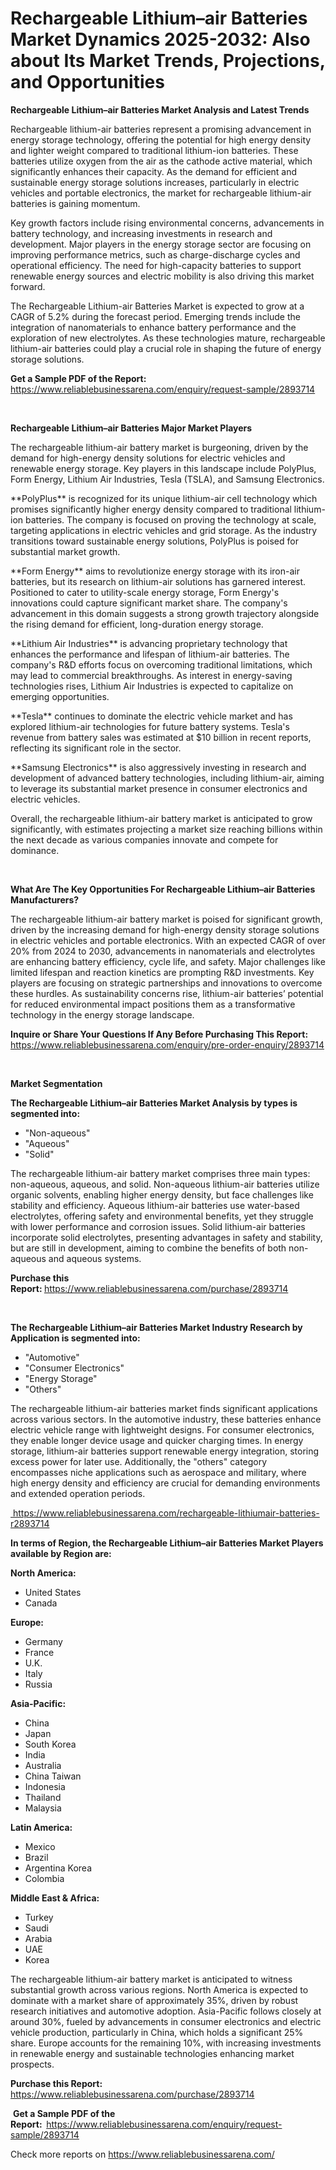 <p><h1>Rechargeable Lithium–air Batteries Market Dynamics 2025-2032: Also about Its Market Trends, Projections, and Opportunities</h1></p><p><strong>Rechargeable Lithium–air Batteries Market Analysis and Latest Trends</strong></p>
<p><p>Rechargeable lithium-air batteries represent a promising advancement in energy storage technology, offering the potential for high energy density and lighter weight compared to traditional lithium-ion batteries. These batteries utilize oxygen from the air as the cathode active material, which significantly enhances their capacity. As the demand for efficient and sustainable energy storage solutions increases, particularly in electric vehicles and portable electronics, the market for rechargeable lithium-air batteries is gaining momentum.</p><p>Key growth factors include rising environmental concerns, advancements in battery technology, and increasing investments in research and development. Major players in the energy storage sector are focusing on improving performance metrics, such as charge-discharge cycles and operational efficiency. The need for high-capacity batteries to support renewable energy sources and electric mobility is also driving this market forward.</p><p>The Rechargeable Lithium-air Batteries Market is expected to grow at a CAGR of 5.2% during the forecast period. Emerging trends include the integration of nanomaterials to enhance battery performance and the exploration of new electrolytes. As these technologies mature, rechargeable lithium-air batteries could play a crucial role in shaping the future of energy storage solutions.</p></p>
<p><strong>Get a Sample PDF of the Report:&nbsp;</strong> <a href="https://www.reliablebusinessarena.com/enquiry/request-sample/2893714?utm_campaign=2146&utm_medium=2&utm_source=Github&utm_content=ia&utm_term=15032025&utm_id=rechargeable-lithiumair-batteries">https://www.reliablebusinessarena.com/enquiry/request-sample/2893714</a></p>
<p>&nbsp;</p>
<p><strong>Rechargeable Lithium–air Batteries Major Market Players</strong></p>
<p><p>The rechargeable lithium-air battery market is burgeoning, driven by the demand for high-energy density solutions for electric vehicles and renewable energy storage. Key players in this landscape include PolyPlus, Form Energy, Lithium Air Industries, Tesla (TSLA), and Samsung Electronics.</p><p>**PolyPlus** is recognized for its unique lithium-air cell technology which promises significantly higher energy density compared to traditional lithium-ion batteries. The company is focused on proving the technology at scale, targeting applications in electric vehicles and grid storage. As the industry transitions toward sustainable energy solutions, PolyPlus is poised for substantial market growth.</p><p>**Form Energy** aims to revolutionize energy storage with its iron-air batteries, but its research on lithium-air solutions has garnered interest. Positioned to cater to utility-scale energy storage, Form Energy's innovations could capture significant market share. The company's advancement in this domain suggests a strong growth trajectory alongside the rising demand for efficient, long-duration energy storage.</p><p>**Lithium Air Industries** is advancing proprietary technology that enhances the performance and lifespan of lithium-air batteries. The company's R&D efforts focus on overcoming traditional limitations, which may lead to commercial breakthroughs. As interest in energy-saving technologies rises, Lithium Air Industries is expected to capitalize on emerging opportunities.</p><p>**Tesla** continues to dominate the electric vehicle market and has explored lithium-air technologies for future battery systems. Tesla's revenue from battery sales was estimated at $10 billion in recent reports, reflecting its significant role in the sector. </p><p>**Samsung Electronics** is also aggressively investing in research and development of advanced battery technologies, including lithium-air, aiming to leverage its substantial market presence in consumer electronics and electric vehicles.</p><p>Overall, the rechargeable lithium-air battery market is anticipated to grow significantly, with estimates projecting a market size reaching billions within the next decade as various companies innovate and compete for dominance.</p></p>
<p>&nbsp;</p>
<p><strong>What Are The Key Opportunities For Rechargeable Lithium–air Batteries Manufacturers?</strong></p>
<p><p>The rechargeable lithium-air battery market is poised for significant growth, driven by the increasing demand for high-energy density storage solutions in electric vehicles and portable electronics. With an expected CAGR of over 20% from 2024 to 2030, advancements in nanomaterials and electrolytes are enhancing battery efficiency, cycle life, and safety. Major challenges like limited lifespan and reaction kinetics are prompting R&D investments. Key players are focusing on strategic partnerships and innovations to overcome these hurdles. As sustainability concerns rise, lithium-air batteries’ potential for reduced environmental impact positions them as a transformative technology in the energy storage landscape.</p></p>
<p><strong>Inquire or Share Your Questions If Any Before Purchasing This Report:</strong> <a href="https://www.reliablebusinessarena.com/enquiry/pre-order-enquiry/2893714?utm_campaign=2146&utm_medium=2&utm_source=Github&utm_content=ia&utm_term=15032025&utm_id=rechargeable-lithiumair-batteries">https://www.reliablebusinessarena.com/enquiry/pre-order-enquiry/2893714</a></p>
<p>&nbsp;</p>
<p><strong>Market Segmentation</strong></p>
<p><strong>The Rechargeable Lithium–air Batteries Market Analysis by types is segmented into:</strong></p>
<p><ul><li>"Non-aqueous"</li><li>"Aqueous"</li><li>"Solid"</li></ul></p>
<p><p>The rechargeable lithium-air battery market comprises three main types: non-aqueous, aqueous, and solid. Non-aqueous lithium-air batteries utilize organic solvents, enabling higher energy density, but face challenges like stability and efficiency. Aqueous lithium-air batteries use water-based electrolytes, offering safety and environmental benefits, yet they struggle with lower performance and corrosion issues. Solid lithium-air batteries incorporate solid electrolytes, presenting advantages in safety and stability, but are still in development, aiming to combine the benefits of both non-aqueous and aqueous systems.</p></p>
<p><strong>Purchase this Report:&nbsp;</strong><a href="https://www.reliablebusinessarena.com/purchase/2893714?utm_campaign=2146&utm_medium=2&utm_source=Github&utm_content=ia&utm_term=15032025&utm_id=rechargeable-lithiumair-batteries">https://www.reliablebusinessarena.com/purchase/2893714</a></p>
<p>&nbsp;</p>
<p><strong>The Rechargeable Lithium–air Batteries Market Industry Research by Application is segmented into:</strong></p>
<p><ul><li>"Automotive"</li><li>"Consumer Electronics"</li><li>"Energy Storage"</li><li>"Others"</li></ul></p>
<p><p>The rechargeable lithium-air batteries market finds significant applications across various sectors. In the automotive industry, these batteries enhance electric vehicle range with lightweight designs. For consumer electronics, they enable longer device usage and quicker charging times. In energy storage, lithium-air batteries support renewable energy integration, storing excess power for later use. Additionally, the "others" category encompasses niche applications such as aerospace and military, where high energy density and efficiency are crucial for demanding environments and extended operation periods.</p></p>
<p><a href="https://www.reliablebusinessarena.com/rechargeable-lithiumair-batteries-r2893714?utm_campaign=2146&utm_medium=2&utm_source=Github&utm_content=ia&utm_term=15032025&utm_id=rechargeable-lithiumair-batteries">&nbsp;https://www.reliablebusinessarena.com/rechargeable-lithiumair-batteries-r2893714</a></p>
<p><strong>In terms of Region, the Rechargeable Lithium–air Batteries Market Players available by Region are:</strong></p>
<p>
    <p> <strong> North America: </strong>
        <ul>
            <li>United States</li>
            <li>Canada</li>
        </ul>
        </p> 
    <p> <strong> Europe: </strong>
        <ul>
            <li>Germany</li>
            <li>France</li>
            <li>U.K.</li>
            <li>Italy</li>
            <li>Russia</li>
        </ul>
        </p> 
    <p> <strong> Asia-Pacific: </strong>
        <ul>
            <li>China</li>
            <li>Japan</li>
            <li>South Korea</li>
            <li>India</li>
            <li>Australia</li>
            <li>China Taiwan</li>
            <li>Indonesia</li>
            <li>Thailand</li>
            <li>Malaysia</li>
        </ul>
        </p> 
    <p> <strong> Latin America: </strong>
        <ul>
            <li>Mexico</li>
            <li>Brazil</li>
            <li>Argentina Korea</li>
            <li>Colombia</li>
        </ul>
        </p> 
    <p> <strong> Middle East & Africa: </strong>
        <ul>
            <li>Turkey</li>
            <li>Saudi</li>
            <li>Arabia</li>
            <li>UAE</li>
            <li>Korea</li>
        </ul>
    </p>
    </p>
<p><p>The rechargeable lithium-air battery market is anticipated to witness substantial growth across various regions. North America is expected to dominate with a market share of approximately 35%, driven by robust research initiatives and automotive adoption. Asia-Pacific follows closely at around 30%, fueled by advancements in consumer electronics and electric vehicle production, particularly in China, which holds a significant 25% share. Europe accounts for the remaining 10%, with increasing investments in renewable energy and sustainable technologies enhancing market prospects.</p></p>
<p><strong>Purchase this Report: </strong><a href="https://www.reliablebusinessarena.com/purchase/2893714?utm_campaign=2146&utm_medium=2&utm_source=Github&utm_content=ia&utm_term=15032025&utm_id=rechargeable-lithiumair-batteries">https://www.reliablebusinessarena.com/purchase/2893714</a></p>
<p>&nbsp;<strong>Get a Sample PDF of the Report:&nbsp;&nbsp;</strong><a href="https://www.reliablebusinessarena.com/enquiry/request-sample/2893714?utm_campaign=2146&utm_medium=2&utm_source=Github&utm_content=ia&utm_term=15032025&utm_id=rechargeable-lithiumair-batteries">https://www.reliablebusinessarena.com/enquiry/request-sample/2893714</a></p>
<p><strong></strong></p>
<p>Check more reports on <a href="https://www.reliablebusinessarena.com/?utm_campaign=2146&utm_medium=2&utm_source=Github&utm_content=ia&utm_term=15032025&utm_id=rechargeable-lithiumair-batteries">https://www.reliablebusinessarena.com/</a></p>